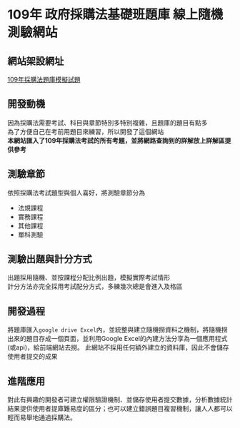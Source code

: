 # 109年 政府採購法基礎班題庫 線上隨機測驗網站
## 網站架設網址
[109年採購法題庫模擬試題](https://joyao.github.io/GPAQuizPro/)

## 開發動機
因為採購法需要考試、科目與章節特別多特別複雜，且題庫的題目有點多</br>
為了方便自己在考前用題目來練習，所以開發了這個網站</br>
**本網站匯入了109年採購法考試的所有考題，並將網路查詢到的詳解放上詳解區提供參考**

## 測驗章節
依照採購法考試題型與個人喜好，將測驗章節分為
- 法規課程
- 實務課程
- 其他課程
- 單科測驗

## 測驗出題與計分方式
出題採用隨機、並按課程分配比例出題，模擬實際考試情形</br>
計分方法亦完全採用考試配分方式，多練幾次總是會進入及格區</br>

## 開發過程
將題庫匯入`google drive Excel`內，並統整與建立隨機撈資料之機制，將隨機撈出來的題目存成一個頁面，並利用Google Excel的內建方法分享為一個應用程式(或api)，給前端網站去撈。
此網站不採用任何額外建立的資料庫，因此不會儲存使用者提交的成果</br>

## 進階應用
對此有興趣的開發者可建立權限驗證機制、並儲存使用者提交數據，分析數據統計結果提供使用者提庫難易度的區分；也可以建立錯誤題目複習機制，讓人人都可以輕而易舉地通過採購法。

